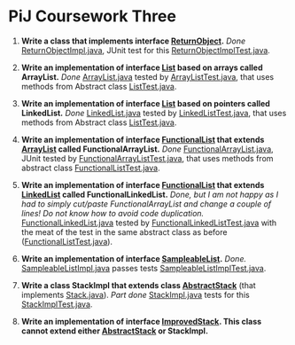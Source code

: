 PiJ Coursework Three
====================

1. **Write a class that implements interface [ReturnObject](src/ReturnObject.java).** *Done* [ReturnObjectImpl.java](src/ReturnObjectImpl.java), JUnit test
for this [ReturnObjectImplTest.java](src/ReturnObjectImplTest.java).

2. **Write an implementation of interface [List](src/List.java) based on arrays called ArrayList.** *Done* [ArrayList.java](src/ArrayList.java) tested by
[ArrayListTest.java](src/ArrayListTest.java), that uses methods from Abstract class [ListTest.java](src/ListTest.java). 

3. **Write an implementation of interface [List](src/List.java) based on pointers called LinkedList.** *Done* [LinkedList.java](src/LinkedList.java) tested by
[LinkedListTest.java](src/LinkedListTest.java), that uses methods from Abstract class [ListTest.java](src/ListTest.java).

4. **Write an implementation of interface [FunctionalList](src/FunctionalList.java) that extends [ArrayList](src/ArrayList.java) called FunctionalArrayList.**
*Done* [FunctionalArrayList.java](src/FunctionalArrayList.java), JUnit tested by [FunctionalArrayListTest.java](src/FunctionalArrayListTest.java), that uses
methods from abstract class [FunctionalListTest.java](src/FunctionalListTest.java).

5. **Write an implementation of interface [FunctionalList](src/FunctionalList.java) that extends [LinkedList](src/LinkedList.java) called FunctionalLinkedList.**
*Done, but I am not happy as I had to simply cut/paste FunctionalArrayList and change a couple of lines! Do not know how to avoid code duplication.*
[FunctionalLinkedList.java](src/FunctionalLinkedList.java) tested by [FunctionalLinkedListTest.java](src/FunctionalLinkedListTest.java) with the meat of
the test in the same abstract class as before ([FunctionalListTest.java](src/FunctionalListTest.java)).

6. **Write an implementation of interface [SampleableList](src/SampleableList.java).**
*Done.* [SampleableListImpl.java](src/SampleableListImpl.java) passes tests [SampleableListImplTest.java](src/SampleableListImplTest.java). 

7. **Write a class StackImpl that extends class [AbstractStack](src/AbstractStack.java)** (that implements [Stack.java](src/Stack.java)).
*Part done* [StackImpl.java](src/StackImpl.java) tests for this [StackImplTest.java](src/StackImplTest.java).

8. **Write an implementation of interface [ImprovedStack](src/ImprovedStack.java). This class cannot extend either  [AbstractStack](src/AbstractStack.java) or StackImpl.**






